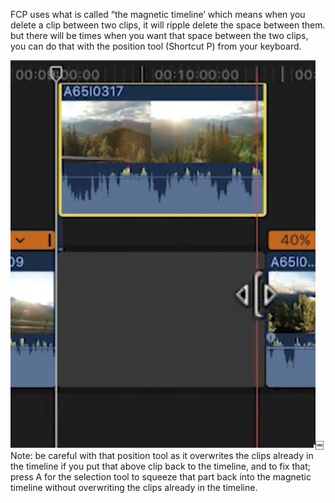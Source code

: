 FCP uses what is called “the magnetic timeline’ which means when you delete a clip between two clips, it will ripple delete the space between them. 
but there will be times when you want that space between the two clips, you can do that with the position tool (Shortcut P) from your keyboard. 

![image](1629BAD3-1DD6-493D-AF5C-8A68A2A0B34B.jpg)￼
Note: be careful with that position tool as it overwrites the clips already in the timeline if you put that above clip back to the timeline, and to fix that; press A for the selection tool to squeeze that part back into the magnetic timeline without overwriting the clips already in the timeline. 